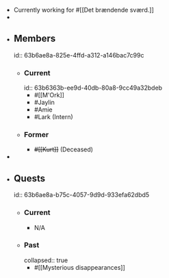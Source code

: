 - Currently working for #[[Det brændende sværd.]]
-
- ## Members
  id:: 63b6ae8a-825e-4ffd-a312-a146bac7c99c
	- ### Current
	  id:: 63b6363b-ee9d-40db-80a8-9cc49a32bdeb
		- #[[M'Ork]]
		- #Jaylin
		- #Amie
		- #Lark (Intern)
	- ### Former
		- ~~#[[Kurt]]~~ (Deceased)
-
- ## Quests
  id:: 63b6ae8a-b75c-4057-9d9d-933efa62dbd5
	- ### Current
		- N/A
	- ### Past
	  collapsed:: true
		- #[[Mysterious disappearances]]